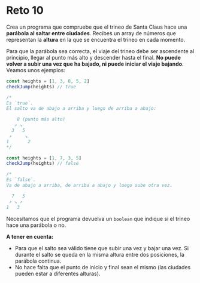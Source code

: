# Reto 10

Crea un programa que compruebe que el trineo de Santa Claus hace una **parábola al saltar entre ciudades**. Recibes un array de números que representan la **altura** en la que se encuentra el trineo en cada momento.

Para que la parábola sea correcta, el viaje del trineo debe ser ascendente al principio, llegar al punto más alto y descender hasta el final. **No puede volver a subir una vez que ha bajado, ni puede iniciar el viaje bajando**. Veamos unos ejemplos:

```js
const heights = [1, 3, 8, 5, 2]
checkJump(heights) // true

/*
Es `true`.
El salto va de abajo a arriba y luego de arriba a abajo:

    8 (punto más alto)
   ↗ ↘
  3   5
 ↗     ↘
1       2
*/

const heights = [1, 7, 3, 5]
checkJump(heights) // false

/*
Es `false`.
Va de abajo a arriba, de arriba a abajo y luego sube otra vez.

  7   5
 ↗ ↘ ↗
1   3
```

Necesitamos que el programa devuelva un `boolean` que indique si el trineo hace una parábola o no.

**A tener en cuenta:**

- Para que el salto sea válido tiene que subir una vez y bajar una vez. Si durante el salto se queda en la misma altura entre dos posiciones, la parábola continua.
- No hace falta que el punto de inicio y final sean el mismo (las ciudades pueden estar a diferentes alturas).
